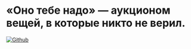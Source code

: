 # «Оно тебе надо» — аукционом вещей, в которые никто не верил.
[![Github]( https://img.shields.io/badge/Github-grey)](https://github.com/HibertMD/ono-tebe-nado)
